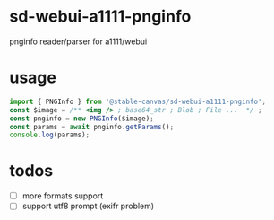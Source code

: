 # sd-webui-a1111-pnginfo
pnginfo reader/parser for a1111/webui

# usage
```ts
import { PNGInfo } from '@stable-canvas/sd-webui-a1111-pnginfo';
const $image = /** <img /> ; base64_str ; Blob ; File ...  */ ; 
const pnginfo = new PNGInfo($image);
const params = await pnginfo.getParams();
console.log(params);
```

# todos
- [ ] more formats support
- [ ] support utf8 prompt (exifr problem)
